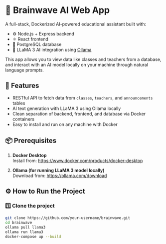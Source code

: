 
# 🧠 Brainwave AI Web App

A full-stack, Dockerized AI-powered educational assistant built with:

- ⚙️ Node.js + Express backend  
- ⚛️ React frontend  
- 🐘 PostgreSQL database  
- 🤖 LLaMA 3 AI integration using [Ollama](https://ollama.com)

This app allows you to view data like classes and teachers from a database, and interact with an AI model locally on your machine through natural language prompts.

## 🚀 Features

- RESTful API to fetch data from `classes`, `teachers`, and `announcements` tables  
- AI text generation with LLaMA 3 using Ollama locally  
- Clean separation of backend, frontend, and database via Docker containers  
- Easy to install and run on any machine with Docker

## 📦 Prerequisites

1. **Docker Desktop**  
   Install from: https://www.docker.com/products/docker-desktop

2. **Ollama (for running LLaMA 3 model locally)**  
   Download from: https://ollama.com/download

## ⚙️ How to Run the Project

### 1️⃣ Clone the project

```bash
git clone https://github.com/your-username/brainwave.git
cd brainwave
ollama pull llama3
ollama run llama3
docker-compose up --build

